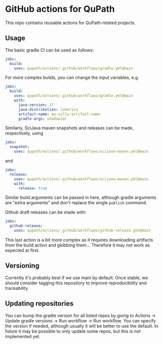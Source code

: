 # GitHub actions for QuPath

This repo contains reusable actions for QuPath-related projects.


## Usage

The basic gradle CI can be used as follows:

```yaml
jobs:
  build:
    uses: qupath/actions/.github/workflows/gradle.yml@main
```

For more complex builds, you can change the input variables, e.g.

```yaml
jobs:
  build:
    uses: qupath/actions/.github/workflows/gradle.yml@main
    with:
      java-version: 17
      java-distribution: liberica
      artifact-name: my-silly-artifact-name
      gradle-args: shadowJar
```

Similarly, SciJava maven snapshots and releases can be made, respectively, using

```yaml
jobs:
  snapshot:
    uses: qupath/actions/.github/workflows/scijava-maven.yml@main
```

and

```yaml
jobs:
  release:
    uses: qupath/actions/.github/workflows/scijava-maven.yml@main
    with: 
      release: true
```

Similar build arguments can be passed in here, although gradle arguments are "extra arguments" and don't replace the single `publish` command.


Github draft releases can be made with:

```yaml
jobs:
  github-release:
    uses: qupath/actions/.github/workflows/github-release.yml@main
```

This last action is a bit more complex as it requires downloading artifacts from the build action and globbing them...
Therefore it may not work as expected at first.

## Versioning

Currently it's probably best if we use main by default.
Once stable, we should consider tagging this repository to improve reproducibility and traceability.

## Updating repositories

You can bump the gradle version for all listed repos by going to Actions -> Update gradle versions -> Run workflow -> Run workflow.
You can specify the version if needed, although usually it will be better to use the default.
In future it may be possible to only update some repos, but this is not implemented yet.
